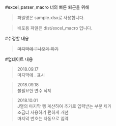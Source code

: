 #excel_parser_macro
너의 빠른 퇴근을 위해
>파일명은 sample.xlsx로 사용합니다.

>배포용 파일은 dist/excel_macro 입니다.

#수정할 내용
><s>마지막에 '.'나오게 하기</s> 

#업데이트 내용
> 2018.09.17 <br/>
마지막에 . 표시

> 2018.09.18 <br/>
불필요한 변수 삭제

> 2018.10.01<br/>
J열의 마지막 행 계산하여 추가로 입력받는 부분 제거<br/>
조금더 사용하기 편하게 개선<br/>
마지막 번호는 자동으로 입력 